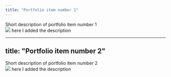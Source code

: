 ```yaml
---
title: "Portfolio item number 1"
---
```


Short description of portfolio item number 1<br/><img src='/images/500x300.png'>
here I added the description 

---
title: "Portfolio item number 2"
---

Short description of portfolio item number 2<br/><img src='/images/500x300.png'>
here I added the description 
